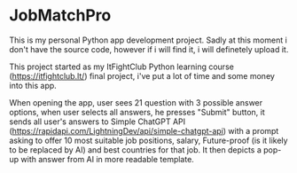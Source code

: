 # JobMatchPro
This is my personal Python app development project. Sadly at this moment i don't have the source code, however if i will find it, i will definetely upload it.

This project started as my ItFightClub Python learning course (https://itfightclub.lt/) final project, i've put a lot of time and some money into this app.

When opening the app, user sees 21 question with 3 possible answer options, when user selects all answers, he presses "Submit" button, it sends all user's answers to Simple ChatGPT API (https://rapidapi.com/LightningDev/api/simple-chatgpt-api) with a prompt asking to offer 10 most suitable job positions, salary, Future-proof (is it likely to be replaced by AI) and best countries for that job. It then depicts a pop-up with answer from AI in more readable template.
